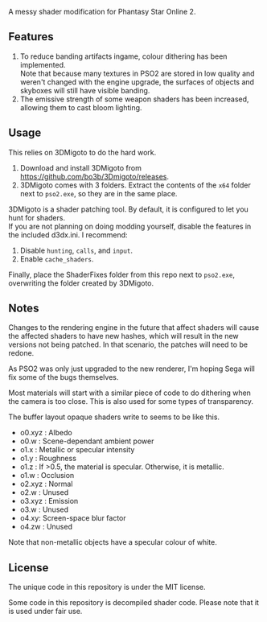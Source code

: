A messy shader modification for Phantasy Star Online 2. 

## Features
1. To reduce banding artifacts ingame, colour dithering has been implemented. <br>Note that because many textures in PSO2 are stored in low quality and weren't changed with the engine upgrade, the surfaces of objects and skyboxes will still have visible banding.
2. The emissive strength of some weapon shaders has been increased, allowing them to cast bloom lighting.

## Usage
This relies on 3DMigoto to do the hard work.
1. Download and install 3DMigoto from <https://github.com/bo3b/3Dmigoto/releases>. 
2. 3DMigoto comes with 3 folders. Extract the contents of the `x64` folder next to `pso2.exe`, so they are in the same place. 

3DMigoto is a shader patching tool. By default, it is configured to let you hunt for shaders. <br>
If you are not planning on doing modding yourself, disable the features in the included d3dx.ini. I recommend:
1. Disable `hunting`, `calls`, and `input`.
2. Enable `cache_shaders`.

Finally, place the ShaderFixes folder from this repo next to `pso2.exe`, overwriting the folder created by 3DMigoto. 

## Notes
Changes to the rendering engine in the future that affect shaders will cause the affected shaders to have new hashes, which will result in the new versions not being patched. In that scenario, the patches will need to be redone.

As PSO2 was only just upgraded to the new renderer, I'm hoping Sega will fix some of the bugs themselves.

Most materials will start with a similar piece of code to do dithering when the camera is too close. This is also used for some types of transparency. 

The buffer layout opaque shaders write to seems to be like this. 
* o0.xyz : Albedo
* o0.w : Scene-dependant ambient power
* o1.x : Metallic or specular intensity
* o1.y : Roughness
* o1.z : If >0.5, the material is specular. Otherwise, it is metallic.
* o1.w : Occlusion
* o2.xyz : Normal
* o2.w : Unused
* o3.xyz : Emission
* o3.w : Unused
* o4.xy: Screen-space blur factor
* o4.zw : Unused

Note that non-metallic objects have a specular colour of white.

## License
The unique code in this repository is under the MIT license. 

Some code in this repository is decompiled shader code. Please note that it is used under fair use.
